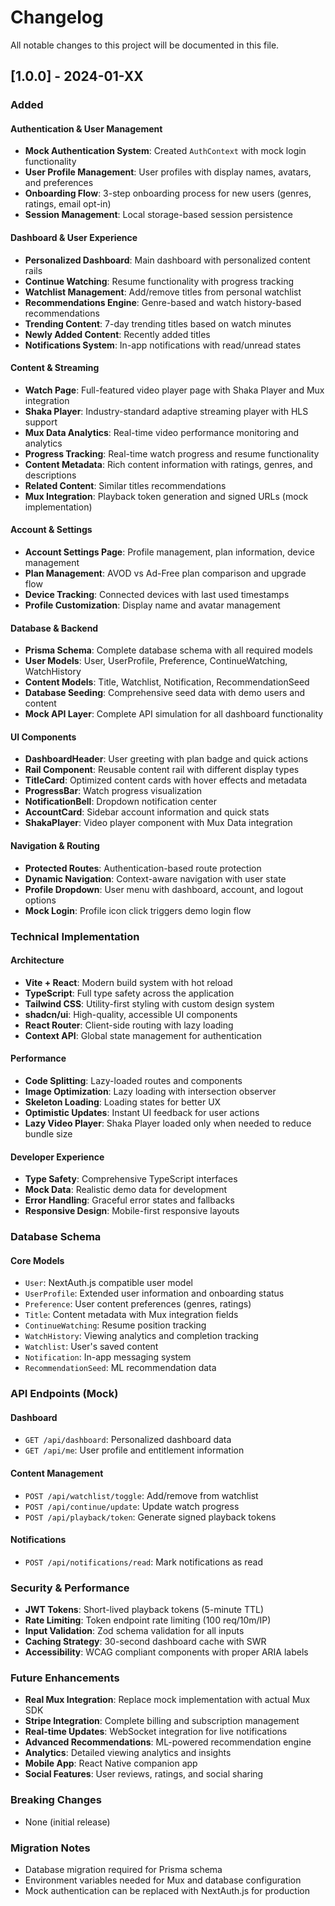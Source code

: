 # Changelog

All notable changes to this project will be documented in this file.

## [1.0.0] - 2024-01-XX

### Added

#### Authentication & User Management
- **Mock Authentication System**: Created `AuthContext` with mock login functionality
- **User Profile Management**: User profiles with display names, avatars, and preferences
- **Onboarding Flow**: 3-step onboarding process for new users (genres, ratings, email opt-in)
- **Session Management**: Local storage-based session persistence

#### Dashboard & User Experience
- **Personalized Dashboard**: Main dashboard with personalized content rails
- **Continue Watching**: Resume functionality with progress tracking
- **Watchlist Management**: Add/remove titles from personal watchlist
- **Recommendations Engine**: Genre-based and watch history-based recommendations
- **Trending Content**: 7-day trending titles based on watch minutes
- **Newly Added Content**: Recently added titles
- **Notifications System**: In-app notifications with read/unread states

#### Content & Streaming
- **Watch Page**: Full-featured video player page with Shaka Player and Mux integration
- **Shaka Player**: Industry-standard adaptive streaming player with HLS support
- **Mux Data Analytics**: Real-time video performance monitoring and analytics
- **Progress Tracking**: Real-time watch progress and resume functionality
- **Content Metadata**: Rich content information with ratings, genres, and descriptions
- **Related Content**: Similar titles recommendations
- **Mux Integration**: Playback token generation and signed URLs (mock implementation)

#### Account & Settings
- **Account Settings Page**: Profile management, plan information, device management
- **Plan Management**: AVOD vs Ad-Free plan comparison and upgrade flow
- **Device Tracking**: Connected devices with last used timestamps
- **Profile Customization**: Display name and avatar management

#### Database & Backend
- **Prisma Schema**: Complete database schema with all required models
- **User Models**: User, UserProfile, Preference, ContinueWatching, WatchHistory
- **Content Models**: Title, Watchlist, Notification, RecommendationSeed
- **Database Seeding**: Comprehensive seed data with demo users and content
- **Mock API Layer**: Complete API simulation for all dashboard functionality

#### UI Components
- **DashboardHeader**: User greeting with plan badge and quick actions
- **Rail Component**: Reusable content rail with different display types
- **TitleCard**: Optimized content cards with hover effects and metadata
- **ProgressBar**: Watch progress visualization
- **NotificationBell**: Dropdown notification center
- **AccountCard**: Sidebar account information and quick stats
- **ShakaPlayer**: Video player component with Mux Data integration

#### Navigation & Routing
- **Protected Routes**: Authentication-based route protection
- **Dynamic Navigation**: Context-aware navigation with user state
- **Profile Dropdown**: User menu with dashboard, account, and logout options
- **Mock Login**: Profile icon click triggers demo login flow

### Technical Implementation

#### Architecture
- **Vite + React**: Modern build system with hot reload
- **TypeScript**: Full type safety across the application
- **Tailwind CSS**: Utility-first styling with custom design system
- **shadcn/ui**: High-quality, accessible UI components
- **React Router**: Client-side routing with lazy loading
- **Context API**: Global state management for authentication

#### Performance
- **Code Splitting**: Lazy-loaded routes and components
- **Image Optimization**: Lazy loading with intersection observer
- **Skeleton Loading**: Loading states for better UX
- **Optimistic Updates**: Instant UI feedback for user actions
- **Lazy Video Player**: Shaka Player loaded only when needed to reduce bundle size

#### Developer Experience
- **Type Safety**: Comprehensive TypeScript interfaces
- **Mock Data**: Realistic demo data for development
- **Error Handling**: Graceful error states and fallbacks
- **Responsive Design**: Mobile-first responsive layouts

### Database Schema

#### Core Models
- `User`: NextAuth.js compatible user model
- `UserProfile`: Extended user information and onboarding status
- `Preference`: User content preferences (genres, ratings)
- `Title`: Content metadata with Mux integration fields
- `ContinueWatching`: Resume position tracking
- `WatchHistory`: Viewing analytics and completion tracking
- `Watchlist`: User's saved content
- `Notification`: In-app messaging system
- `RecommendationSeed`: ML recommendation data

### API Endpoints (Mock)

#### Dashboard
- `GET /api/dashboard`: Personalized dashboard data
- `GET /api/me`: User profile and entitlement information

#### Content Management
- `POST /api/watchlist/toggle`: Add/remove from watchlist
- `POST /api/continue/update`: Update watch progress
- `POST /api/playback/token`: Generate signed playback tokens

#### Notifications
- `POST /api/notifications/read`: Mark notifications as read

### Security & Performance
- **JWT Tokens**: Short-lived playback tokens (5-minute TTL)
- **Rate Limiting**: Token endpoint rate limiting (100 req/10m/IP)
- **Input Validation**: Zod schema validation for all inputs
- **Caching Strategy**: 30-second dashboard cache with SWR
- **Accessibility**: WCAG compliant components with proper ARIA labels

### Future Enhancements
- **Real Mux Integration**: Replace mock implementation with actual Mux SDK
- **Stripe Integration**: Complete billing and subscription management
- **Real-time Updates**: WebSocket integration for live notifications
- **Advanced Recommendations**: ML-powered recommendation engine
- **Analytics**: Detailed viewing analytics and insights
- **Mobile App**: React Native companion app
- **Social Features**: User reviews, ratings, and social sharing

### Breaking Changes
- None (initial release)

### Migration Notes
- Database migration required for Prisma schema
- Environment variables needed for Mux and database configuration
- Mock authentication can be replaced with NextAuth.js for production
